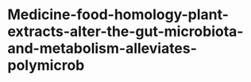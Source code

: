 # Medicine-food-homology-plant-extracts-alter-the-gut-microbiota-and-metabolism-alleviates-polymicrob